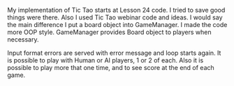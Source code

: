 My implementation of Tic Tao starts at Lesson 24 code.
I tried to save good things were there.
Also I used Tic Tao webinar code and ideas.
I would say the main difference I put a board object
into GameManager. I made the code more OOP style.
GameManager provides Board object to
players when necessary.

Input format errors are served with error message
and loop starts again.
It is possible to play with Human or AI players,
1 or 2 of each.
Also it is possible to play more that one time,
and to see score at the end of each game.
